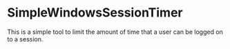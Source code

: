 # SimpleWindowsSessionTimer
This is a simple tool to limit the amount of time that a user can be logged on to a session.
